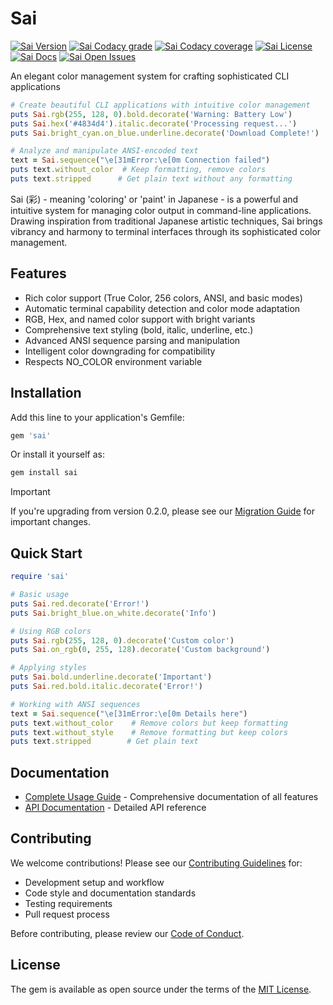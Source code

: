# Sai

[![Sai Version](https://img.shields.io/gem/v/sai?style=for-the-badge&logo=rubygems&logoColor=white&logoSize=auto&label=Gem%20Version)](https://rubygems.org/gems/sai)
[![Sai Codacy grade](https://img.shields.io/codacy/grade/0f9a91b573ed4768a773867b95ed4894/main?style=for-the-badge&logo=codacy&logoColor=white&logoSize=auto)](https://app.codacy.com/gh/aaronmallen/sai)
[![Sai Codacy coverage](https://img.shields.io/codacy/coverage/0f9a91b573ed4768a773867b95ed4894/main?style=for-the-badge&logo=codacy&logoColor=white&logoSize=auto)](https://app.codacy.com/gh/aaronmallen/sai/coverage)
[![Sai License](https://img.shields.io/github/license/aaronmallen/sai?style=for-the-badge&logo=opensourceinitiative&logoColor=white&logoSize=auto)](./LICENSE)
[![Sai Docs](https://img.shields.io/badge/rubydoc-blue?style=for-the-badge&logo=readthedocs&logoColor=white&logoSize=auto&label=docs)](https://rubydoc.info/gems/sai/0.3.0)
[![Sai Open Issues](https://img.shields.io/github/issues-search/aaronmallen/sai?query=state%3Aopen&style=for-the-badge&logo=github&logoColor=white&logoSize=auto&label=issues&color=red)](https://github.com/aaronmallen/sai/issues?q=state%3Aopen%20)

An elegant color management system for crafting sophisticated CLI applications

```ruby
# Create beautiful CLI applications with intuitive color management
puts Sai.rgb(255, 128, 0).bold.decorate('Warning: Battery Low')
puts Sai.hex('#4834d4').italic.decorate('Processing request...')
puts Sai.bright_cyan.on_blue.underline.decorate('Download Complete!')

# Analyze and manipulate ANSI-encoded text
text = Sai.sequence("\e[31mError:\e[0m Connection failed")
puts text.without_color  # Keep formatting, remove colors
puts text.stripped      # Get plain text without any formatting
```

Sai (彩) - meaning 'coloring' or 'paint' in Japanese - is a powerful and intuitive system for managing color output in
command-line applications. Drawing inspiration from traditional Japanese artistic techniques, Sai brings vibrancy and
harmony to terminal interfaces through its sophisticated color management.

## Features

* Rich color support (True Color, 256 colors, ANSI, and basic modes)
* Automatic terminal capability detection and color mode adaptation
* RGB, Hex, and named color support with bright variants
* Comprehensive text styling (bold, italic, underline, etc.)
* Advanced ANSI sequence parsing and manipulation
* Intelligent color downgrading for compatibility
* Respects NO_COLOR environment variable

## Installation

Add this line to your application's Gemfile:

```ruby
gem 'sai'
```

Or install it yourself as:

```ruby
gem install sai
```

> [!IMPORTANT]  
> If you're upgrading from version 0.2.0, please see our [Migration Guide](docs/migrations/0.2.0-0.3.0.md) for
> important changes.

## Quick Start

```ruby
require 'sai'

# Basic usage
puts Sai.red.decorate('Error!')
puts Sai.bright_blue.on_white.decorate('Info')

# Using RGB colors
puts Sai.rgb(255, 128, 0).decorate('Custom color')
puts Sai.on_rgb(0, 255, 128).decorate('Custom background')

# Applying styles
puts Sai.bold.underline.decorate('Important')
puts Sai.red.bold.italic.decorate('Error!')

# Working with ANSI sequences
text = Sai.sequence("\e[31mError:\e[0m Details here")
puts text.without_color    # Remove colors but keep formatting
puts text.without_style    # Remove formatting but keep colors
puts text.stripped        # Get plain text
```

## Documentation

* [Complete Usage Guide](docs/USAGE.md) - Comprehensive documentation of all features
* [API Documentation](https://rubydoc.info/gems/sai/0.3.0) - Detailed API reference

## Contributing

We welcome contributions! Please see our [Contributing Guidelines](docs/CONTRIBUTING.md) for:

* Development setup and workflow
* Code style and documentation standards
* Testing requirements
* Pull request process

Before contributing, please review our [Code of Conduct](docs/CODE_OF_CONDUCT.md).

## License

The gem is available as open source under the terms of the [MIT License](LICENSE).
